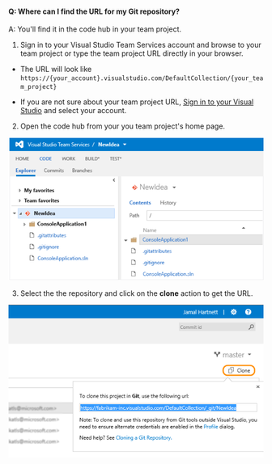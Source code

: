 #### Q: Where can I find the URL for my Git repository?

A: You'll find it in the code hub in your team project.

1. Sign in to your Visual Studio Team Services account and browse to your team project or type the team project URL directly in your browser. 

* The URL will look like ```https://{your_account}.visualstudio.com/DefaultCollection/{your_team_project}```

* If you are not sure about your team project URL, [Sign in to your Visual Studio](http://go.microsoft.com/fwlink/?LinkID=309329) and select your account.

2. Open the code hub from your you team project's home page.

 ![Team project home page, code explorer](_img/code-explorer.png)

3. Select the the repository and click on the **clone** action to get the URL.

 ![Team project home page, code explorer, clone selected to show the URL](_img/clone-url.png)

